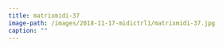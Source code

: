 ```yaml
---
title: matrixmidi-37
image-path: /images/2018-11-17-midictrl1/matrixmidi-37.jpg
caption: ""
---
```

